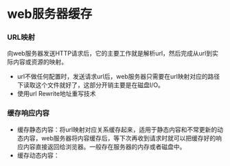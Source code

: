 # web服务器缓存

### URL映射

向web服务器发送HTTP请求后，它的主要工作就是解析url，然后完成从url到实际内容或资源的映射。

- url不做任何配置时，发送请求url后，web服务器只需要在url映射对应的路径下读取这个文件就好了，这部分开销主要是在磁盘I/O。
- 使用url Rewrite地址重写技术



### 缓存响应内容

* 缓存静态内容：将url映射对应关系缓存起来，适用于静态内容和不常更新的动态内容，web服务器将内容缓存后，等下次再收到请求时就可以把缓存好的响应内容直接返回给浏览器。一般存在服务器的内存或者磁盘中。
* 缓存动态内容：

